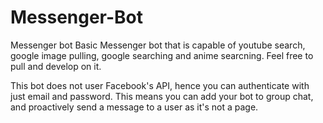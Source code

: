 # Messenger-Bot
Messenger bot
Basic Messenger bot that is capable of youtube search, google image pulling, google searching and anime searcning. Feel free to pull and develop on it.

This bot does not user Facebook's API, hence you can authenticate with just email and password. This means you can add your bot to group chat, and proactively send a message to a user as it's not a page.
